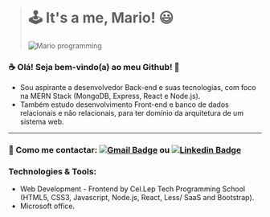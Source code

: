 > # 🕹️ It's a me, Mario! 😃
> ![Mario programming](https://user-images.githubusercontent.com/63201995/166510361-9a5c891f-ce4e-46b8-bbb4-8294d3264cb6.gif)




### ☕ Olá! Seja bem-vindo(a) ao meu Github! 🐳 

* Sou aspirante a desenvolvedor Back-end e suas tecnologias, com foco na MERN Stack (MongoDB, Express, React e Node.js).
* Também estudo desenvolvimento Front-end e banco de dados relacionais e não relacionais, para ter domínio da arquitetura de um sistema web.

----
### 📍 Como me contactar:  [![Gmail Badge](https://img.shields.io/badge/-gmail-c14438?style=flat-square&logo=Gmail&logoColor=white&link=mailto:luizreis.3d@gmail.com)](mailto:luizreis.3d@gmail.com)  ou  [![Linkedin Badge](https://img.shields.io/badge/-linkedin-blue?style=flat-square&logo=Linkedin&logoColor=white&link=https://https://www.linkedin.com/in/luizreis3d/)](https://www.linkedin.com/in/luizreis3d/)


### Technologies & Tools:
* Web Development - Frontend by Cel.Lep Tech Programming School (HTML5, CSS3, Javascript, Node.js, React, Less/ SaaS and Bootstrap).
* Microsoft office.
